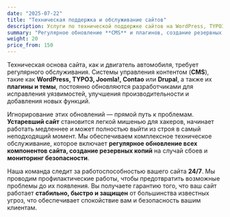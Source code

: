 ```yaml
---
date: "2025-07-22"
title: "Техническая поддержка и обслуживание сайтов"
description: Услуги по технической поддержке сайтов на WordPress, TYPO3, Joomla. Обновление CMS, плагинов, резервное копирование и мониторинг безопасности.
summary: "Регулярное обновление **CMS** и плагинов, создание резервных копий и мониторинг безопасности — мы обеспечиваем стабильную и защищенную работу вашего сайта 24/7."
weight: 20
price_from: 150
---
```


Техническая основа сайта, как и двигатель автомобиля, требует регулярного обслуживания. Системы управления контентом (**CMS**), такие как **WordPress, TYPO3, Joomla!, Contao** или **Drupal**, а также их **плагины и темы**, постоянно обновляются разработчиками для исправления уязвимостей, улучшения производительности и добавления новых функций.

Игнорирование этих обновлений — прямой путь к проблемам. **Устаревший сайт** становится легкой мишенью для хакеров, начинает работать медленнее и может полностью выйти из строя в самый неподходящий момент. Мы обеспечиваем комплексное техническое обслуживание, которое включает **регулярное обновление всех компонентов сайта, создание резервных копий** на случай сбоев и **мониторинг безопасности**.

Наша команда следит за работоспособностью вашего сайта **24/7**. Мы проводим профилактические работы, чтобы предотвратить возможные проблемы до их появления. Вы получаете гарантию того, что ваш сайт работает **стабильно, быстро и защищен** от большинства известных угроз, что обеспечивает спокойствие вам и безопасность вашим клиентам.
